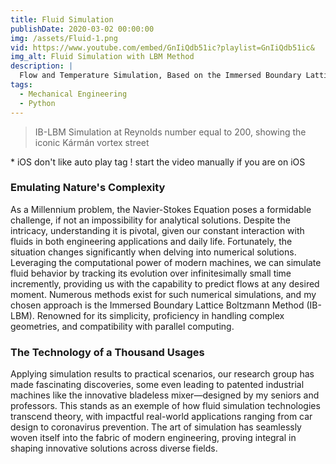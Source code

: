 ```yaml
---
title: Fluid Simulation
publishDate: 2020-03-02 00:00:00
img: /assets/Fluid-1.png
vid: https://www.youtube.com/embed/GnIiQdb51ic?playlist=GnIiQdb51ic&
img_alt: Fluid Simulation with LBM Method
description: |
  Flow and Temperature Simulation, Based on the Immersed Boundary Lattice Bolzman Method (IB-LBM). 
tags:
  - Mechanical Engineering
  - Python
---
```


> IB-LBM Simulation at Reynolds number equal to 200, showing the iconic Kármán vortex street

\* iOS don't like auto play tag ! start the video manually if you are on iOS

### Emulating Nature's Complexity
As a Millennium problem, the Navier-Stokes Equation poses a formidable challenge, if not an impossibility for analytical solutions. Despite the intricacy, understanding it is pivotal, given our constant interaction with fluids in both engineering applications and daily life. Fortunately, the situation changes significantly when delving into numerical solutions. Leveraging the computational power of modern machines, we can simulate fluid behavior by tracking its evolution over infinitesimally small time incremently, providing us with the capability to predict flows at any desired moment.
Numerous methods exist for such numerical simulations, and my chosen approach is the Immersed Boundary Lattice Boltzmann Method (IB-LBM). Renowned for its simplicity, proficiency in handling complex geometries, and compatibility with parallel computing.

### The Technology of a Thousand Usages
Applying simulation results to practical scenarios, our research group has made fascinating discoveries, some even leading to patented industrial machines like the innovative bladeless mixer—designed by my seniors and professors. This stands as an exemple of how fluid simulation technologies transcend theory, with impactful real-world applications ranging from car design to coronavirus prevention. The art of simulation has seamlessly woven itself into the fabric of modern engineering, proving integral in shaping innovative solutions across diverse fields.